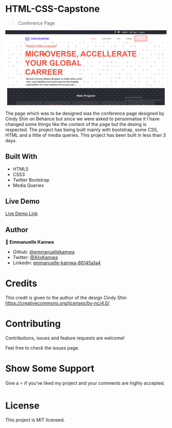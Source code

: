 # HTML-CSS-Capstone

> Conference Page

![screenshot](./images/page1.png)

The page which was to be designed was the conference page designed by Cindy Shin on Behance but since we were asked to personnalise it I have changed some things like the content of the page but the desing is respected. The project has being built mainly with bootstrap, some CSS, HTML and a little of media queries. This project has been built in less than 3 days.

## Built With

-   HTML5
-   CSS3
-   Twitter Bootstrap
-   Media Queries

## Live Demo

[Live Demo Link](https://raw.githack.com/emmanuellekamwa/Conference-page/feature-branch/main.html)

## Author

👤 **Emmanuelle Kamwa**

-   Github: [@emmanuellekamwa](https://github.com/emmanuellekamwa)
-   Twitter: [@AlixKamwa](https://twitter.com/AlixKamwa)
-   Linkedin: [emmanuelle-kamwa-86145a1a4](https://www.linkedin.com/in/emmanuelle-kamwa-86145a1a4/)

# Credits

This credit is given to the author of the design Cindy Shin https://creativecommons.org/licenses/by-nc/4.0/

# Contributing

Contributions, issues and feature requests are welcome!

Feel free to check the issues page.

# Show Some Support

Give a ⭐ if you've liked my project and your comments are highly accepted.

# License

This project is MIT licensed.
